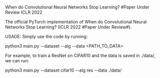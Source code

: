 When do Convolutional Neural Networks Stop Learning?
#Paper Under Review ICLR 2022

The official PyTorch implementation of When do Convolutional Neural Networks Stop Learning? (ICLR 2022 #Paper Under Review#).

USAGE: Simply use the code by running:

python3 main.py --dataset <DATASET> --alg <MODEL> --data <PATH_TO_DATA>

For example, to train a ResNet on CIFAR10 and the data is saved in ./data/, we can run:

python3 main.py --dataset cifar10 --alg res --data ./data/